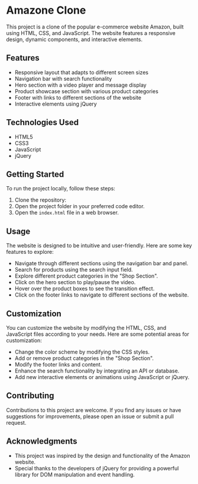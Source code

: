 # Amazone Clone

This project is a clone of the popular e-commerce website Amazon, built using HTML, CSS, and JavaScript. The website features a responsive design, dynamic components, and interactive elements.

## Features

- Responsive layout that adapts to different screen sizes
- Navigation bar with search functionality
- Hero section with a video player and message display
- Product showcase section with various product categories
- Footer with links to different sections of the website
- Interactive elements using jQuery

## Technologies Used

- HTML5
- CSS3
- JavaScript
- jQuery

## Getting Started

To run the project locally, follow these steps:

1. Clone the repository:
2. Open the project folder in your preferred code editor.
3. Open the `index.html` file in a web browser.

## Usage

The website is designed to be intuitive and user-friendly. Here are some key features to explore:

- Navigate through different sections using the navigation bar and panel.
- Search for products using the search input field.
- Explore different product categories in the "Shop Section".
- Click on the hero section to play/pause the video.
- Hover over the product boxes to see the transition effect.
- Click on the footer links to navigate to different sections of the website.

## Customization

You can customize the website by modifying the HTML, CSS, and JavaScript files according to your needs. Here are some potential areas for customization:

- Change the color scheme by modifying the CSS styles.
- Add or remove product categories in the "Shop Section".
- Modify the footer links and content.
- Enhance the search functionality by integrating an API or database.
- Add new interactive elements or animations using JavaScript or jQuery.

## Contributing

Contributions to this project are welcome. If you find any issues or have suggestions for improvements, please open an issue or submit a pull request.


## Acknowledgments

- This project was inspired by the design and functionality of the Amazon website.
- Special thanks to the developers of jQuery for providing a powerful library for DOM manipulation and event handling.
